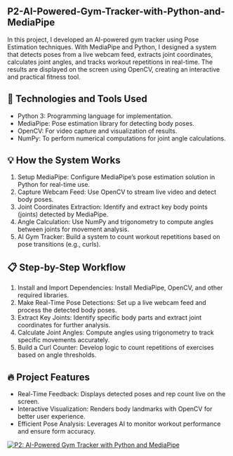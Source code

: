 ## P2-AI-Powered-Gym-Tracker-with-Python-and-MediaPipe

In this project, I developed an AI-powered gym tracker using Pose Estimation techniques. With MediaPipe and Python, I designed a system that detects poses from a live webcam feed, extracts joint coordinates, calculates joint angles, and tracks workout repetitions in real-time. The results are displayed on the screen using OpenCV, creating an interactive and practical fitness tool.

## 🔧 Technologies and Tools Used
- Python 3: Programming language for implementation.
- MediaPipe: Pose estimation library for detecting body poses.
- OpenCV: For video capture and visualization of results.
- NumPy: To perform numerical computations for joint angle calculations.

## 💡 How the System Works
1. Setup MediaPipe: Configure MediaPipe’s pose estimation solution in Python for real-time use.
2. Capture Webcam Feed: Use OpenCV to stream live video and detect body poses.
3. Joint Coordinates Extraction: Identify and extract key body points (joints) detected by MediaPipe.
4. Angle Calculation: Use NumPy and trigonometry to compute angles between joints for movement analysis.
5. AI Gym Tracker: Build a system to count workout repetitions based on pose transitions (e.g., curls).

## 📋 Step-by-Step Workflow
1. Install and Import Dependencies: Install MediaPipe, OpenCV, and other required libraries.
2. Make Real-Time Pose Detections: Set up a live webcam feed and process the detected body poses.
3. Extract Key Joints: Identify specific body parts and extract joint coordinates for further analysis.
4. Calculate Joint Angles: Compute angles using trigonometry to track specific movements accurately.
5. Build a Curl Counter: Develop logic to count repetitions of exercises based on angle thresholds.

## 🔥 Project Features
- Real-Time Feedback: Displays detected poses and rep count live on the screen.
- Interactive Visualization: Renders body landmarks with OpenCV for better user experience.
- Efficient Pose Analysis: Leverages AI to monitor workout performance and ensure form accuracy.

[![P2: AI-Powered Gym Tracker with Python and MediaPipe](https://img.youtube.com/vi/7D_6EXIWhYM/0.jpg)](https://youtu.be/7D_6EXIWhYM)
